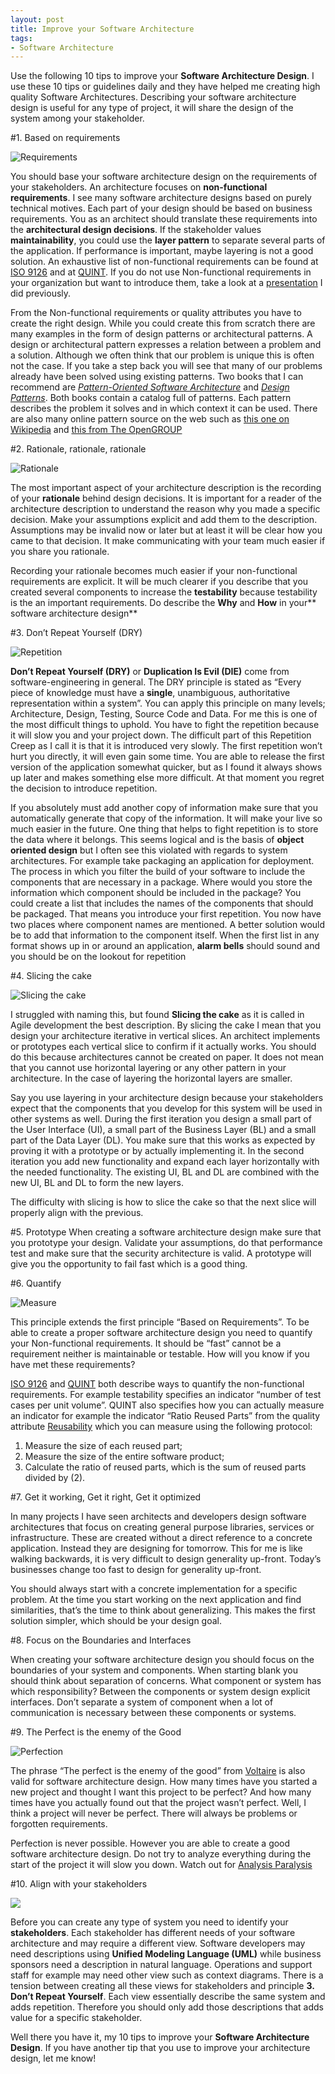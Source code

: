 ```yaml
---
layout: post
title: Improve your Software Architecture
tags:
- Software Architecture
---
```


Use the following 10 tips to improve your **Software Architecture Design**. I use these 10 tips or guidelines daily and they have helped me creating high quality Software Architectures. Describing your software architecture design is useful for any type of project, it will share the design of the system among your stakeholder.

#1. Based on requirements

![Requirements](../../../img/Requirements1.jpg)

You should base your software architecture design on the requirements of your stakeholders. An architecture focuses on **non-functional requirements**. I see many software architecture designs based on purely technical motives. Each part of your design should be based on business requirements. You as an architect should translate these requirements into the **architectural design decisions**. If the stakeholder values **maintainability**, you could use the **layer pattern** to separate several parts of the application. If performance is important, maybe layering is not a good solution. An exhaustive list of non-functional requirements can be found at [ISO 9126](http://en.wikipedia.org/wiki/ISO/IEC_9126) and at [QUINT](http://www.serc.nl/quint-book/). If you do not use Non-functional requirements in your organization but want to introduce them, take a look at a [presentation](http://www.slideshare.net/kalkie/letsgrow-nonfunctional-requirements) I did previously.

From the Non-functional requirements or quality attributes you have to create the right design. While you could create this from scratch there are many examples in the form of design patterns or architectural patterns. A design or architectural pattern expresses a relation between a problem and a solution. Although we often think that our problem is unique this is often not the case. If you take a step back you will see that many of our problems already have been solved using existing patterns. Two books that I can recommend are *[Pattern-Oriented Software Architecture](http://www.amazon.com/Pattern-Oriented-Software-Architecture-System-Patterns/dp/0471958697)* and *[Design Patterns](http://www.amazon.com/Design-Patterns-Elements-Reusable-Object-Oriented/dp/0201633612)*. Both books contain a catalog full of patterns. Each pattern describes the problem it solves and in which context it can be used. There are also many online pattern source on the web such as [this one on Wikipedia]("http://en.wikipedia.org/wiki/Architectural_pattern_(computer_science)) and [this from The OpenGROUP](http://www.opengroup.org/architecture/togaf8-doc/arch/chap28.html)

#2. Rationale, rationale, rationale

![Rationale](../../../img/Rationale1.jpg)

The most important aspect of your architecture description is the recording of your **rationale** behind design decisions. It is important for a reader of the architecture description to understand the reason why you made a specific decision. Make your assumptions explicit and add them to the description. Assumptions may be invalid now or later but at least it will be clear how you came to that decision. It make communicating with your team much easier if you share you rationale.

Recording your rationale becomes much easier if your non-functional requirements are explicit. It will be much clearer if you describe that you created several components to increase the **testability** because testability is the an important requirements. Do describe the **Why** and **How** in your** software architecture design**

#3. Don’t Repeat Yourself (DRY)

![Repetition](../../../img/Repetition.jpg)

**Don’t Repeat Yourself (DRY)** or **Duplication Is Evil (DIE)** come from software-engineering in general. The DRY principle is stated as “Every piece of knowledge must have a **single**, unambiguous, authoritative representation within a system”. You can apply this principle on many levels; Architecture, Design, Testing, Source Code and Data. For me this is one of the most difficult things to uphold. You have to fight the repetition because it will slow you and your project down. The difficult part of this Repetition Creep as I call it is that it is introduced very slowly. The first repetition won’t hurt you directly, it will even gain some time. You are able to release the first version of the application somewhat quicker, but as I found it always shows up later and makes something else more difficult. At that moment you regret the decision to introduce repetition.

If you absolutely must add another copy of information make sure that you automatically generate that copy of the information. It will make your live so much easier in the future. One thing that helps to fight repetition is to store the data where it belongs. This seems logical and is the basis of **object oriented design** but I often see this violated with regards to system architectures. For example take packaging an application for deployment. The process in which you filter the build of your software to include the components that are necessary in a package. Where would you store the information which component should be included in the package? You could create a list that includes the names of the components that should be packaged. That means you introduce your first repetition. You now have two places where component names are mentioned. A better solution would be to add that information to the component itself. When the first list in any format shows up in or around an application, **alarm bells** should sound and you should be on the lookout for repetition

#4. Slicing the cake

![Slicing the cake](../../../img/Slicingthecake.png)

I struggled with naming this, but found **Slicing the cake** as it is called in Agile development the best description. By slicing the cake I mean that you design your architecture iterative in vertical slices. An architect implements or prototypes each vertical slice to confirm if it actually works. You should do this because architectures cannot be created on paper. It does not mean that you cannot use horizontal layering or any other pattern in your architecture. In the case of layering the horizontal layers are smaller.

Say you use layering in your architecture design because your stakeholders expect that the components that you develop for this system will be used in other systems as well. During the first iteration you design a small part of the User Interface (UI), a small part of the Business Layer (BL) and a small part of the Data Layer (DL). You make sure that this works as expected by proving it with a prototype or by actually implementing it. In the second iteration you add new functionality and expand each layer horizontally with the needed functionality. The existing UI, BL and DL are combined with the new UI, BL and DL to form the new layers.
	
The difficulty with slicing is how to slice the cake so that the next slice will properly align with the previous.

#5. Prototype
When creating a software architecture design make sure that you prototype your design. Validate your assumptions, do that performance test and make sure that the security architecture is valid. A prototype will give you the opportunity to fail fast which is a good thing.

#6. Quantify

![Measure](../../../img/Measure1.jpg)

This principle extends the first principle “Based on Requirements”. To be able to create a proper software architecture design you need to quantify your Non-functional requirements. It should be “fast” cannot be a requirement neither is maintainable or testable. How will you know if you have met these requirements?

[ISO 9126](http://en.wikipedia.org/wiki/ISO/IEC_9126) and [QUINT](http://www.serc.nl/quint-book/) both describe ways to quantify the non-functional requirements. For example testability specifies an indicator “number of test cases per unit volume”. QUINT also specifies how you can actually measure an indicator for example the indicator “Ratio Reused Parts” from the quality attribute [Reusability](http://www.serc.nl/reusability.htm) which you can measure using the following protocol:

1. Measure the size of each reused part;
2. Measure the size of the entire software product;
3. Calculate the ratio of reused parts, which is the sum of reused parts divided by (2).

#7. Get it working, Get it right, Get it optimized

In many projects I have seen architects and developers design software architectures that focus on creating general purpose libraries, services or infrastructure. These are created without a direct reference to a concrete application. Instead they are designing for tomorrow. This for me is like walking backwards, it is very difficult to design generality up-front. Today’s businesses change too fast to design for generality up-front.

You should always start with a concrete implementation for a specific problem. At the time you start working on the next application and find similarities, that’s the time to think about generalizing. This makes the first solution simpler, which should be your design goal.

#8. Focus on the Boundaries and Interfaces

When creating your software architecture design you should focus on the boundaries of your system and components. When starting blank you should think about separation of concerns. What component or system has which responsibility? Between the components or system design explicit interfaces. Don’t separate a system of component when a lot of communication is necessary between these components or systems.

#9. The Perfect is the enemy of the Good

![Perfection](../../../img/Perfection1.jpg)

The phrase “The perfect is the enemy of the good” from [Voltaire](http://en.wikiquote.org/wiki/Voltaire) is also valid for software architecture design. How many times have you started a new project and thought I want this project to be perfect? And how many times have you actually found out that the project wasn’t perfect. Well, I think a project will never be perfect. There will always be problems or forgotten requirements.

Perfection is never possible. However you are able to create a good software architecture design. Do not try to analyze everything during the start of the project it will slow you down. Watch out for [Analysis Paralysis](http://en.wikipedia.org/wiki/Analysis_paralysis) 

#10. Align with your stakeholders

![](../../../img/Stakeholders.jpg)

Before you can create any type of system you need to identify your **stakeholders**. Each stakeholder has different needs of your software architecture and may require a different view. Software developers may need descriptions using **Unified Modeling Language (UML)** while business sponsors need a description in natural language. Operations and support staff for example may need other view such as context diagrams. There is a tension between creating all these views for stakeholders and principle **3. Don’t Repeat Yourself**. Each view essentially describe the same system and adds repetition. Therefore you should only add those descriptions that adds value for a specific stakeholder.

Well there you have it, my 10 tips to improve your **Software Architecture Design**. If you have another tip that you use to improve your architecture design, let me know!